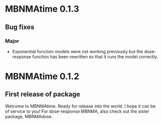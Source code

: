 # MBNMAtime 0.1.3

## Bug fixes

### Major
- Exponential function models were not working previously but the dose-response function has been rewritten so that it runs the model correctly.


# MBNMAtime 0.1.2

## First release of package

Welcome to MBNMAtime. Ready for release into the world. I hope it can be of service to you! For dose-response MBNMA, also check out the sister package, MBNMAdose.
